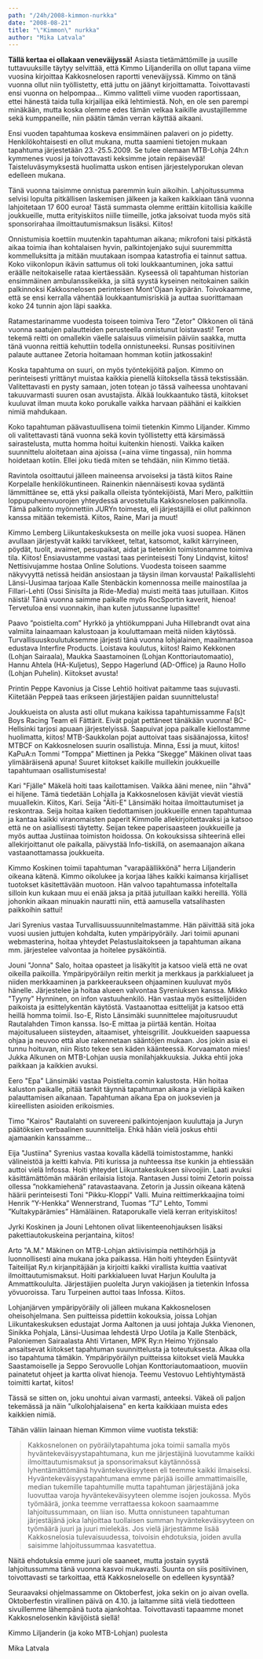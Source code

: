 ```yaml
---
path: "/24h/2008-kimmon-nurkka"
date: "2008-08-21"
title: "\"Kimmon\" nurkka"
author: "Mika Latvala"
---
```

**Tällä kertaa ei ollakaan veneväijyssä!** Asiasta tietämättömille ja uusille tuttavuuksille täytyy selvittää, että Kimmo Liljanderilla on ollut tapana viime vuosina kirjoittaa Kakkosnelosen raportti veneväijyssä. Kimmo on tänä vuonna ollut niin työllistetty, että juttu on jäänyt kirjoittamatta. Toivottavasti ensi vuonna on helpompaa...
Kimmo valitteli viime vuoden raportissaan, ettei hänestä taida tulla kirjailijaa eikä lehtimiestä. Noh, en ole sen parempi minäkään, mutta koska olemme edes tämän velkaa kaikille avustajillemme sekä kumppaneille, niin päätin tämän verran käyttää aikaani.

Ensi vuoden tapahtumaa koskeva ensimmäinen palaveri on jo pidetty. Henkilökohtaisesti en ollut mukana, mutta saamieni tietojen mukaan tapahtuma järjestetään 23.-25.5.2009. Se tulee olemaan MTB-Lohja 24h:n kymmenes vuosi ja toivottavasti keksimme jotain repäisevää! Taisteluväsymyksestä huolimatta uskon entisen järjestelyporukan olevan edelleen mukana.

Tänä vuonna taisimme onnistua paremmin kuin aikoihin. Lahjoitussumma selvisi lopulta pitkällisen laskemisen jälkeen ja kaiken kaikkiaan tänä vuonna lahjoitetaan 17 600 euroa! Tästä summasta olemme erittäin kiitollisia kaikille joukkueille, mutta erityiskiitos niille tiimeille, jotka jaksoivat tuoda myös sitä sponsorirahaa ilmoittautumismaksun lisäksi. Kiitos!

Onnistumisia koettiin muutenkin tapahtuman aikana; mikrofoni taisi pitkästä aikaa toimia ihan kohtalaisen hyvin, palkintojenjako sujui suuremmitta kommelluksitta ja mitään muutakaan isompaa katastrofia ei tainnut sattua. Koko viikonlopun ikävin sattumus oli toki loukkaantuminen, joka sattui eräälle neitokaiselle rataa kiertäessään. Kyseessä oli tapahtuman historian ensimmäinen ambulanssikeikka, ja siitä syystä kyseinen neitokainen saikin palkinnoksi Kakkosnelosen perinteisen Mont'Ojaan kypärän. Toivokaamme, että se ensi kerralla vähentää loukkaantumisriskiä ja auttaa suorittamaan koko 24 tunnin ajon läpi saakka.

Ratamestarinamme vuodesta toiseen toimiva Tero "Zetor" Olkkonen oli tänä vuonna saatujen palautteiden perusteella onnistunut loistavasti! Teron tekemä reitti on omallekin väelle salaisuus viimeisiin päiviin saakka, mutta tänä vuonna reittiä kehuttiin todella onnistuneeksi. Runsas positiivinen palaute auttanee Zetoria hoitamaan homman kotiin jatkossakin!

Koska tapahtuma on suuri, on myös työntekijöitä paljon. Kimmo on perinteisesti yrittänyt muistaa kaikkia pienellä kiitoksella tässä tekstissään. Valitettavasti en pysty samaan, joten totean jo tässä vaiheessa unohtavani takuuvarmasti suuren osan avustajista. Älkää loukkaantuko tästä, kiitokset kuuluvat ilman muuta koko porukalle vaikka harvaan päähäni ei kaikkien nimiä mahdukaan.

Koko tapahtuman päävastuullisena toimii tietenkin Kimmo Liljander. Kimmo oli valitettavasti tänä vuonna sekä kovin työllistetty että kärsimässä sairastelusta, mutta homma hoitui kuitenkin hienosti. Vaikka kaiken suunnittelu aloitetaan aina ajoissa (=aina viime tingassa), niin homma hoidetaan kotiin. Ellei joku tiedä miten se tehdään, niin Kimmo tietää.

Ravintola osoittautui jälleen maineensa arvoiseksi ja tästä kiitos Raine Korpelalle henkilökuntineen. Rainenkin näennäisesti kovaa sydäntä lämmittänee se, että yksi paikalla olleista työntekijöistä, Mari Mero, palkittiin loppupuheenvuorojen yhteydessä arvostetulla Kakkosnelosen palkinnolla. Tämä palkinto myönnettiin JURYn toimesta, eli järjestäjillä ei ollut palkinnon kanssa mitään tekemistä. Kiitos, Raine, Mari ja muut!

Kimmo Lemberg Liikuntakeskuksesta on meille joka vuosi suopea. Hänen avullaan järjestyvät kaikki tarvikkeet, teltat, katsomot, kalkit kärryineen, pöydät, tuolit, avaimet, pesupaikat, aidat ja tietenkin toimistonamme toimiva tila. Kiitos! Ensiavustamme vastasi taas perinteisesti Tony Lindqvist, kiitos! Nettisivujamme hostaa Online Solutions. Vuodesta toiseen saamme näkyvyyttä netissä heidän ansiostaan ja täysin ilman korvausta! Paikallislehti Länsi-Uusimaa tarjoaa Kalle Stenbäckin komennossa meille mainostilaa ja Fillari-Lehti (Ossi Sinisilta ja Ride-Media) muisti meitä taas jutuillaan. Kiitos näistä! Tänä vuonna saimme paikalle myös RocSportin kaverit, hienoa! Tervetuloa ensi vuonnakin, ihan kuten jutussanne lupasitte!

Paavo ”poistielta.com” Hyrkkö ja yhtiökumppani Juha Hillebrandt ovat aina valmiita lainaamaan kalustoaan ja kouluttamaan meitä niiden käytössä. Turvallisuuskoulutuksemme järjesti tänä vuonna lohjalainen, maailmantasoa edustava Interfire Products. Loistava koulutus, kiitos! Raimo Kekkonen (Lohjan Sairaala), Maukka Saastamoinen (Lohjan Konttoriautomaatio), Hannu Ahtela (HA-Kuljetus), Seppo Hagerlund (AD-Office) ja Rauno Hollo (Lohjan Puhelin). Kiitokset avusta!

Printin Peppe Kavonius ja Cisse Lehtiö hoitivat paitamme taas sujuvasti. Kiitetään Peppeä taas erikseen järjestäjien paidan suunnittelusta!

Joukkueista on alusta asti ollut mukana kaikissa tapahtumissamme Fa(s)t Boys Racing Team eli Fättärit. Eivät pojat pettäneet tänäkään vuonna! BC-Hellsinki tarjosi apuaan järjestelyissä. Saapuivat jopa paikalle kiellostamme huolimatta, kiitos! MTB-Saukkolan pojat auttoivat taas sisäänajossa, kiitos! MTBCF on Kakkosnelosen suurin osallistuja. Minna, Essi ja muut, kiitos! KaPuA:n Tommi ”Tomppa” Miettinen ja Pekka ”Skegge” Mäkinen olivat taas ylimääräisenä apuna! Suuret kiitokset kaikille muillekin joukkueille tapahtumaan osallistumisesta!

Kari "Fjälle" Mäkelä hoiti taas kailottamisen. Vaikka ääni menee, niin "ähvä" ei hiljene. Tämä tiedetään Lohjalla ja Kakkosnelosen kävijät vievät viestiä muuallekin. Kiitos, Kari. Seija "Äiti-E" Länsimäki hoitaa ilmoittautumiset ja reskontraa. Seija hoitaa kaiken tiedottamisen joukkueille ennen tapahtumaa ja kantaa kaikki viranomaisten paperit Kimmolle allekirjoitettavaksi ja katsoo että ne on asiallisesti täytetty. Seijan tekee paperisaasteen joukkueille ja myös auttaa Justiinaa toimiston hoidossa. On kokouksissa sihteerinä ellei allekirjoittanut ole paikalla, päivystää Info-tiskillä, on asemaanajon aikana vastaanottamassa joukkueita.

Kimmo Koskinen toimii tapahtuman "varapäällikkönä" herra Liljanderin oikeana kätenä. Kimmo oikolukee ja korjaa lähes kaikki kaimansa kirjalliset tuotokset käsitettävään muotoon. Hän valvoo tapahtumassa infoteltalla silloin kun kukaan muu ei enää jaksa ja pitää jutuillaan kaikki hereillä. Yöllä johonkin aikaan minuakin nauratti niin, että aamusella vatsalihasten paikkoihin sattui!

Jari Syrenius vastaa Turvallisuussuunnitelmastamme. Hän päivittää sitä joka vuosi uusien juttujen kohdalta, kuten ympäripyöräily. Jari toimii apunani webmasterina, hoitaa yhteydet Pelastuslaitokseen ja tapahtuman aikana mm. järjestelee valvontaa ja hoitelee pysäköintiä.

Jouni "Jonna" Salo, hoitaa opasteet ja lisäkyltit ja katsoo vielä että ne ovat oikeilla paikoilla. Ympäripyöräilyn reitin merkit ja merkkaus ja parkkialueet ja niiden merkkaaminen ja parkkeeraukseen ohjaaminen kuuluvat myös hänelle. Järjestelee ja hoitaa alueen valvontaa Syreniuksen kanssa. Mikko "Tyyny" Hynninen, on infon vastuuhenkilö. Hän vastaa myös esittelijöiden paikoista ja esittelykentän käytöstä. Vastaanottaa esittelijät ja katsoo että heillä homma toimii. Iso-E, Risto Länsimäki suunnittelee majoitusruudut Rautalahden Timon kanssa. Iso-E mittaa ja piirtää kentän. Hoitaa majoitusalueen siisteyden, aitaamiset, yhteisgrillit. Joukkueiden saapuessa ohjaa ja neuvoo että alue rakennetaan sääntöjen mukaan. Jos jokin asia ei tunnu hoituvan, niin Risto tekee sen käden käänteessä. Korvaamaton mies! Jukka Alkunen on MTB-Lohjan uusia monilahjakkuuksia. Jukka ehtii joka paikkaan ja kaikkien avuksi.

Eero "Epa" Länsimäki vastaa Poistielta.comin kalustosta. Hän hoitaa kaluston paikalle, pitää tankit täynnä tapahtuman aikana ja vieläpä kaiken palauttamisen aikanaan. Tapahtuman aikana Epa on juoksevien ja kiireellisten asioiden erikoismies.

Timo "Kairos" Rautalahti on suvereeni palkintojenjaon kuuluttaja ja Juryn päätöksien verbaalinen suunnittelija. Ehkä håän vielä joskus ehtii ajamaankin kanssamme...

Eija "Justiina" Syrenius vastaa kovalla kädellä toimistostamme, hankki välineistöä ja keitti kahvia. Piti kurissa ja nuhteessa itse kunkin ja ehtiessään auttoi vielä Infossa. Hoiti yhteydet Liikuntakeskuksen siivoojiin. Laati avuksi käsittämättömän määrän erilaisia listoja. Rantasen Jussi toimi Zetorin poissa ollessa ”nokkamiehenä” ratavastaavana. Zetorin ja Jussin oikeana kätenä häärii perinteisesti Toni "Pikku-Kloppi" Valli. Muina reittimerkkaajina toimi Henrik ”Y-Henkka” Wennerstrand, Tuomas ”TJ” Lehto, Tommi ”Kultakypärämies”  Hämäläinen. Rataporukalle vielä kerran erityiskiitos!

Jyrki Koskinen ja Jouni Lehtonen olivat liikenteenohjauksen lisäksi pakettiautokuskeina perjantaina, kiitos!

Arto "A.M." Mäkinen on MTB-Lohjan aktiivisimpia nettihörhöjä ja luonnollisesti aina mukana joka paikassa. Hän hoiti yhteyden Esiintyvät Taiteilijat Ry.n kirjanpitäjään ja kirjoitti kaikki virallista kuittia vaativat ilmoittautumismaksut. Hoiti parkkialueen luvat Harjun Koululta ja Ammattikoululta. Järjestäjien puolelta Juryn vakiojäsen ja tietenkin Infossa yövuoroissa. Taru Turpeinen auttoi taas Infossa. Kiitos.

Lohjanjärven ympäripyöräily oli jälleen mukana Kakkosnelosen oheisohjelmana. Sen puitteissa pidettiin kokouksia, joissa Lohjan Liikuntakeskuksen edustajat Jorma Aaltonen ja uusi johtaja Jukka Vienonen, Sinikka Pohjala, Länsi-Uusimaa lehdestä Urpo Uotila ja Kalle Stenbäck, Paloniemen Sairaalasta Ahti Virtanen, MPK Ry:n Heimo Yrjönsalo ansaitsevat kiitokset tapahtuman suunnittelusta ja toteutuksesta. Alkaa olla iso tapahtuma tämäkin. Ympäripyöräilyn puitteissa kiitokset vielä Maukka Saastamoiselle ja Seppo Serovuolle Lohjan Konttoriautomaatioon, muoviin painatetut ohjeet ja kartta olivat hienoja. Teemu Vestovuo Lehtiyhtymästä toimitti kartat, kiitos!

Tässä se sitten on, joku unohtui aivan varmasti, anteeksi. Väkeä oli paljon tekemässä ja näin "ulkolohjalaisena" en kerta kaikkiaan muista edes kaikkien nimiä.

Tähän väliin lainaan hieman Kimmon viime vuotista tekstiä:

> Kakkosnelonen on pyöräilytapahtuma joka toimii samalla myös hyväntekeväisyystapahtumana,
> kun me järjestäjinä luovutamme kaikki ilmoittautumismaksut ja sponsorimaksut käytännössä
> lyhentämättömänä hyväntekeväisyyteen eli teemme kaikki ilmaiseksi. Hyväntekeväisyystapahtumana
> emme pärjää isoille ammattimaisille, median tukemille tapahtumille mutta tapahtuman järjestäjänä
> joka luovuttaa varoja hyväntekeväisyyteen olemme isojen joukossa. Myös työmäärä, jonka teemme
> verrattaessa kokoon saamaamme lahjoitussummaan, on liian iso. Mutta onnistuneen tapahtuman
> järjestäjänä joka lahjoittaa tuollaisen summan hyväntekeväisyyteen on työmäärä juuri ja juuri mielekäs.
> Jos vielä järjestämme lisää Kakkosnelosia tulevaisuudessa, toivoisin ehdotuksia, joiden avulla
> saisimme lahjoitussummaa kasvatettua.

Näitä ehdotuksia emme juuri ole saaneet, mutta jostain syystä lahjoitussumma tänä vuonna kasvoi mukavasti. Suunta on siis positiivinen, toivottavasti se tarkoittaa, että Kakkosneloselle on edelleen kysyntää?

Seuraavaksi ohjelmassamme on Oktoberfest, joka sekin on jo aivan ovella. Oktoberfestin virallinen päivä on 4.10. ja laitamme siitä vielä tiedotteen sivuillemme lähempänä tuota ajankohtaa. Toivottavasti tapaamme monet Kakkosnelosenkin kävijöistä siellä!

Kimmo Liljanderin (ja koko MTB-Lohjan) puolesta

Mika Latvala